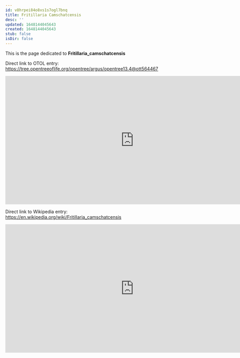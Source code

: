 ```yaml
---
id: v8hrpei84o8xs1s7ogl7bnq
title: Fritillaria Camschatcensis
desc: ''
updated: 1648144045643
created: 1648144045643
stub: false
isDir: false
---
```

This is the page dedicated to **Fritillaria_camschatcensis**


Direct link to OTOL entry: https://tree.opentreeoflife.org/opentree/argus/opentree13.4@ott564467



<html>
    <body>
    <iframe src="https://tree.opentreeoflife.org/opentree/argus/opentree13.4@ott564467"
    width="800" height="400" frameborder="0" allowfullscreen> </iframe>
    </body>
</html>
    


Direct link to Wikipedia entry: https://en.wikipedia.org/wiki/Fritillaria_camschatcensis



<html>
    <body>
    <iframe src="https://en.wikipedia.org/wiki/Fritillaria_camschatcensis"
    width="800" height="400" frameborder="0" allowfullscreen> </iframe>
    </body>
</html>
    
